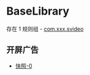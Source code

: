 # BaseLibrary

存在 1 规则组 - [com.xxx.svideo](/src/apps/com.xxx.svideo.ts)

## 开屏广告

- [快照-0](https://i.gkd.li/import/13509068)
